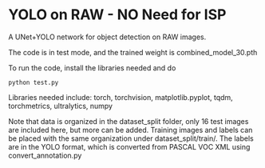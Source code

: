 # YOLO on RAW - NO Need for ISP
A UNet+YOLO network for object detection on RAW images.

The code is in test mode, and the trained weight is combined_model_30.pth

To run the code, install the libraries needed and do
```
python test.py
```
Libraries needed include:
torch, torchvision, matplotlib.pyplot, tqdm, torchmetrics, ultralytics, numpy

Note that data is organized in the dataset_split folder, only 16 test images are included here, but more can be added. Training images and labels can be placed with the same organization under dataset_split/train/. The labels are in the YOLO format, which is converted from PASCAL VOC XML using convert_annotation.py
